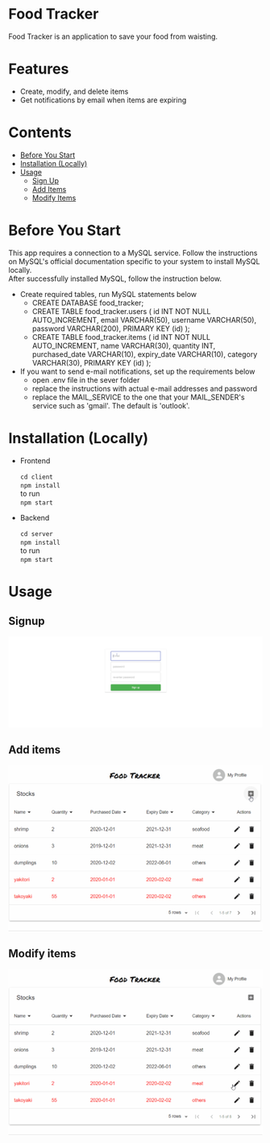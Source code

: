 # Food Tracker
Food Tracker is an application to save your food from waisting.


# Features
 - Create, modify, and delete items
 - Get notifications by email when items are expiring

# Contents
 - [Before You Start](#BeforeYouStart)  
 - [Installation (Locally)](#Installation(Locally))
 - [Usage](#Usage)
   - [Sign Up](##Signup)
   - [Add Items](##Add-items)
   - [Modify Items](##Modify-items)



# Before You Start
This app requires a connection to a MySQL service. Follow the instructions on MySQL's official documentation specific to your system to install MySQL locally.  
After successfully installed MySQL, follow the instruction below.

 - Create required tables, run MySQL statements below
   - CREATE DATABASE food_tracker;
   - CREATE TABLE food_tracker.users (
     id INT NOT NULL AUTO_INCREMENT,
       email VARCHAR(50),
       username VARCHAR(50),
       password VARCHAR(200),
       PRIMARY KEY (id)
   );
   - CREATE TABLE food_tracker.items (
       id INT NOT NULL AUTO_INCREMENT,
       name VARCHAR(30), 
       quantity INT, 
       purchased_date VARCHAR(10), 
       expiry_date VARCHAR(10), 
       category VARCHAR(30),
       PRIMARY KEY (id)
   );
  - If you want to send e-mail notifications, set up the requirements below
    - open .env file in the sever folder
    - replace the instructions with actual e-mail addresses and password
    - replace the MAIL_SERVICE to the one that your MAIL_SENDER's service such as 'gmail'. The default is 'outlook'.
      

# Installation (Locally)
- Frontend

  `cd client`  
  `npm install`  
  to run  
  `npm start`

- Backend

  `cd server`  
  `npm install`  
  to run  
  `npm start`



# Usage
## Signup
![`signup demo`](./img/signup.gif)
## Add items
![`add an item demo`](./img/add_item.gif)

## Modify items
![`modify items`](./img/modify_item.gif)